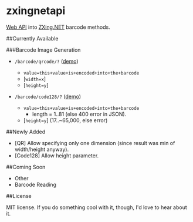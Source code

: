 zxingnetapi
===========

[Web API](https://zxingnetapi.apphb.com/barcode/qrcode/?value=hello%20world&width=250&height=250) into [ZXing.NET](http://zxingnet.codeplex.com/) barcode methods.

##Currently Available

###Barcode Image Generation

* `/barcode/qrcode/?` ([demo](https://zxingnetapi.apphb.com/barcode/qrcode/?value=I+did+it&height=500))
  * `value=this+value+is+encoded+into+the+barcode`
  * [`width=x`]
  * [`height=y`]
  
* `/barcode/code128/?` ([demo](https://zxingnetapi.apphb.com/barcode/code128/?value=I+did+it))
  * `value=this+value+is+encoded+into+the+barcode`
    * length = 1..81 (else 400 error in JSON).
  * [`height=y`] (17..~65,000, else error)

##Newly Added

* [QR] Allow specifying only one dimension (since result was min of width/height anyway).
* [Code128] Allow height parameter.

##Coming Soon

* Other 
* Barcode Reading

##License

MIT license. If you do something cool with it, though, I'd love to hear about it.

